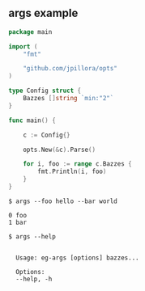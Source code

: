 ## args example

<!--tmpl,code=go:cat main.go -->
``` go 
package main

import (
	"fmt"

	"github.com/jpillora/opts"
)

type Config struct {
	Bazzes []string `min:"2"`
}

func main() {

	c := Config{}

	opts.New(&c).Parse()

	for i, foo := range c.Bazzes {
		fmt.Println(i, foo)
	}
}
```
<!--/tmpl-->

```
$ args --foo hello --bar world
```

<!--tmpl,code=plain:go run main.go foo bar -->
``` plain 
0 foo
1 bar
```
<!--/tmpl-->

```
$ args --help
```

<!--tmpl,code=plain:go build -o eg-args && ./eg-args --help && rm eg-args -->
``` plain 

  Usage: eg-args [options] bazzes...

  Options:
  --help, -h

```
<!--/tmpl-->
